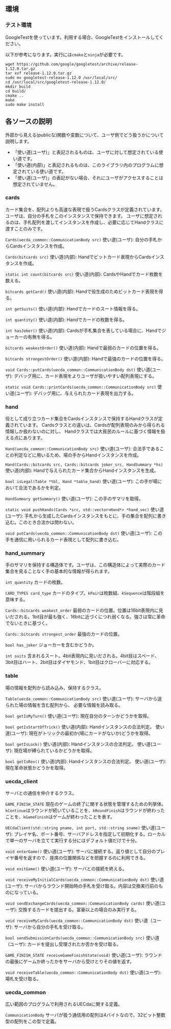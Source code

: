 ## 環境

### テスト環境
GoogleTestを使っています。利用する場合、GoogleTestをインストールしてください。

以下が参考になります。実行には`cmake`と`ninja`が必要です。

```
wget https://github.com/google/googletest/archive/release-1.12.0.tar.gz
tar xvf release-1.12.0.tar.gz
sudo mv googletest-release-1.12.0 /usr/local/src/
cd /usr/local/src/googletest-release-1.12.0/
mkdir build
cd build/
cmake ..
make
sudo make install
```

## 各ソースの説明
外部から見える(publicな)関数や変数について、ユーザ側でどう扱うかについて説明します。

- 「使い道(ユーザ)」と表記されるものは、ユーザに対して想定されている使い道です。
- 「使い道(内部)」と表記されるものは、このライブラリ内のプログラムに想定されている使い道です。
- 「使い道(ユーザ)」の表記がない場合、それにユーザがアクセスすることは想定されていません。

### cards
カード集合を、配列よりも高速な表現で扱うCardsクラスが定義されています。
ユーザは、自分の手札をこのインスタンスで保持できます。
ユーザに想定されるのは、手札配列を渡してインスタンスを作成し、必要に応じてHandクラスに渡すことのみです。

`Cards(uecda_common::CommunicationBody src)`
使い道(ユーザ): 自分の手札からCardsインスタンスを作成。

`Cards(bitcards src)`
使い道(内部): Handでビットカード表現からCardsインスタンスを作成。

`static int count(bitcards src)`
使い道(内部): CardsやHandでカード枚数を数える。

`bitcards getCard()`
使い道(内部): Handで役生成のためビットカード表現を得る。

`int getSuits()`
使い道(内部): Handでカードのスート情報を得る。

`int quantity()`
使い道(内部): Handでカードの枚数を得る。

`int hasJoker()`
使い道(内部): Cardsが手札集合を表している場合に、Handでジョーカーの有無を得る。

`bitcards weakestOrder()`
使い道(内部): Handで最弱のカードの位置を得る。

`bitcards strongestOrder()`
使い道(内部): Handで最強のカードの位置を得る。

`void Cards::putCards(uecda_common::CommunicationBody dst)`
使い道(ユーザ): デバッグ用に、カード表現をよりユーザが扱いやすい配列表現にする。

`static void Cards::printCards(uecda_common::CommunicationBody src)`
使い道(ユーザ): デバッグ用に、与えられたカード表現を出力する。

### hand
役として成り立つカード集合をCardsインスタンスで保持するHandクラスが定義されています。
Cardsクラスとの違いは、Cardsが配列表現のみから得られる情報しか扱わないのに対し、
Handクラスでは大貧民のルールに基づく情報を扱える点にあります。

`Hand(uecda_common::CommunicationBody src)`
使い道(ユーザ): 合法手であることの判定などに用いるため、場の手からHandインスタンスを作成。

`Hand(Cards::bitcards src, Cards::bitcards joker_src, HandSummary *hs)`
使い道(内部): Handで与えられたカード集合からHandインスタンスを生成。

`bool isLegal(Table *tbl, Hand *table_hand)`
使い道(ユーザ): この手が場において合法であるかを判定。

`HandSummary getSummary()`
使い道(ユーザ): この手のサマリを取得。

`static void pushHands(Cards *src, std::vector<Hand*> *hand_vec)`
使い道(ユーザ): 手札から生成したCardsインスタンスをもとに、手の集合を配列に書き込む。このとき合法かは問わない。

`void putCards(uecda_common::CommunicationBody dst)`
使い道(ユーザ): この手を通信に用いられるカード表現として配列に書き込む。

### hand_summary
手のサマリを保持する構造体です。ユーザは、この構造体によって実際のカード集合を見ることなく手の基本的な情報が得られます。

`int quantity`
カードの枚数。

`CARD_TYPES card_type`
カードのタイプ。`kPair`は枚数組、`kSequence`は階段組を意味する。

`Cards::bitcards weakest_order`
最弱のカードの位置。位置は16bit表現内に見いだされる。1bit目が最も強く、16bitに近づくにつれ弱くなる。強さは常に革命でないときに基づく。

`Cards::bitcards strongest_order`
最強のカードの位置。

`bool has_joker`
ジョーカーを含むかどうか。

`int suits`
含まれるスート。4bit表現内に見いだされる。4bit目はスペード、3bit目はハート、2bit目はダイヤモンド、1bit目はクローバーに対応する。

### table
場の情報を配列から読み込み、保持するクラス。

`Table(uecda_common::CommunicationBody src)`
使い道(ユーザ): サーバから送られた場の情報を含む配列から、
必要な情報を読み取る。

`bool getIsMyTurn()`
使い道(ユーザ): 現在自分のターンかどうかを取得。

`bool getIsStartOfTrick()`
使い道(内部): Handインスタンスの合法判定。
使い道(ユーザ): 現在がトリックの最初か(場にカードがないか)どうかを取得。

`bool getIsLock()`
使い道(内部): Handインスタンスの合法判定。
使い道(ユーザ): 現在場が縛られているかどうかを取得。

`bool getIsRev()`
使い道(内部): Handインスタンスの合法判定。
使い道(ユーザ): 現在革命状態かどうかを取得。

### uecda_client
サーバとの通信を仲介するクラス。

`GAME_FINISH_STATE`
現在のゲームの終了に関する状態を管理するための列挙体。
`kContinue`はラウンドが続いていることを、`kRoundFinish`はラウンドが終わったことを、`kGameFinish`はゲームが終わったことを表す。

`UECdaClient(std::string pname, int port, std::string sname)`
使い道(ユーザ): プレイヤ名、ポート番号、サーバアドレスを指定して初期化する。ローカルで単一のサーバを立てて実行する分にはデフォルト値だけで十分。

`void enterGame()`
使い道(ユーザ): サーバに接続する。返り値として自分のプレイヤ番号を返すので、座席の位置関係などを把握するのに利用できる。

`void exitGame()`
使い道(ユーザ): サーバとの接続を終える。

`void receiveMyInitialCards(uecda_common::CommunicationBody dst)`
使い道(ユーザ): サーバからラウンド開始時の手札を受け取る。内容は交換実行前のものになっている。

`void sendExchangeCards(uecda_common::CommunicationBody cards)`
使い道(ユーザ): 交換するカードを提出する。富豪以上の場合のみ実行する。

`void receiveMyCards(uecda_common::CommunicationBody dst)`
使い道（ユーザ): サーバから自分の手札を受け取る。

`bool sendSubmissionCards(uecda_common::CommunicationBody src)`
使い道（ユーザ): カードを提出し受理されたか否かを受け取る。

`GAME_FINISH_STATE receiveGameFinishState(void)`
使い道(ユーザ): ラウンドの最後にゲームか終ったかをサーバから受けとりその値を返す。

`void receiveTable(uecda_common::CommunicationBody dst)`
使い道(ユーザ): 場札を受け取る。

### uecda_common
広い範囲のプログラムで利用されるUECdaに関する定義。

`CommunicationBody`
サーバが扱う通信用の配列は4バイトなので、32ビット整数型の配列をこの型で定義。

